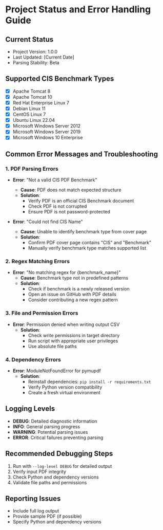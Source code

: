 # Project Status and Error Handling Guide

## Current Status

- Project Version: 1.0.0
- Last Updated: [Current Date]
- Parsing Stability: Beta

## Supported CIS Benchmark Types

- [x] Apache Tomcat 8
- [x] Apache Tomcat 10
- [x] Red Hat Enterprise Linux 7
- [x] Debian Linux 11
- [x] CentOS Linux 7
- [x] Ubuntu Linux 22.04
- [x] Microsoft Windows Server 2012
- [x] Microsoft Windows Server 2019
- [x] Microsoft Windows 10 Enterprise

## Common Error Messages and Troubleshooting

### 1. PDF Parsing Errors

- **Error**: "Not a valid CIS PDF Benchmark"

  - **Cause**: PDF does not match expected structure
  - **Solution**:
    - Verify PDF is an official CIS Benchmark document
    - Check PDF is not corrupted
    - Ensure PDF is not password-protected

- **Error**: "Could not find CIS Name"
  - **Cause**: Unable to identify benchmark type from cover page
  - **Solution**:
    - Confirm PDF cover page contains "CIS" and "Benchmark"
    - Manually verify benchmark type matches supported list

### 2. Regex Matching Errors

- **Error**: "No matching regex for {benchmark_name}"
  - **Cause**: Benchmark type not in predefined patterns
  - **Solution**:
    - Check if benchmark is a newly released version
    - Open an issue on GitHub with PDF details
    - Consider contributing a new regex pattern

### 3. File and Permission Errors

- **Error**: Permission denied when writing output CSV
  - **Solution**:
    - Check write permissions in target directory
    - Run script with appropriate user privileges
    - Use absolute file paths

### 4. Dependency Errors

- **Error**: ModuleNotFoundError for pymupdf
  - **Solution**:
    - Reinstall dependencies: `pip install -r requirements.txt`
    - Verify Python version compatibility
    - Create a fresh virtual environment

## Logging Levels

- **DEBUG**: Detailed diagnostic information
- **INFO**: General parsing progress
- **WARNING**: Potential parsing issues
- **ERROR**: Critical failures preventing parsing

## Recommended Debugging Steps

1. Run with `--log-level DEBUG` for detailed output
2. Verify input PDF integrity
3. Check Python and dependency versions
4. Validate file paths and permissions

## Reporting Issues

- Include full log output
- Provide sample PDF (if possible)
- Specify Python and dependency versions
